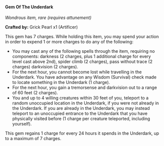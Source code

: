 #### Gem Of The Underdark
_Wondrous item, rare (requires attunement)_

**Crafted by:** Grick Pearl x1 (Artificer)

This gem has 7 charges. While holding this item, you may spend your action in order to expend 1 or more charges to do any of the following:
- You may cast any of the following spells through the item, requiring no components: darkness (2 charges, plus 1 additional charge for every level cast above 2nd), spider climb (2 charges), pass without trace (2 charges) darkvision (2 charges).
- For the next hour, you cannot become lost while travelling in the Underdark. You have advantage on any Wisdom (Survival) check made to locate something in the Underdark (1 charge).
- For the next hour, you gain a tremorsense and darkvision out to a range of 60 feet (2 charges).
- You and up to 4 willing creatures within 30 feet of you, teleport to a random unoccupied location in the Underdark, if you were not already in the Underdark. If you are already in the Underdark, you may instead teleport to an unoccupied entrance to the Underdark that you have physically visited before (1 charge per creature teleported, including yourself).

This gem regains 1 charge for every 24 hours it spends in the Underdark, up to a maximum of 7 charges.